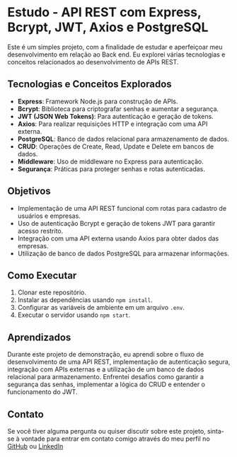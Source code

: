 # Estudo - API REST com Express, Bcrypt, JWT, Axios e PostgreSQL

Este é um simples projeto, com a finalidade de estudar e aperfeiçoar meu desenvolvimento  em relação ao Back end. Eu explorei várias tecnologias e conceitos relacionados ao desenvolvimento de APIs REST.

## Tecnologias e Conceitos Explorados

- **Express**: Framework Node.js para construção de APIs.
- **Bcrypt**: Biblioteca para criptografar senhas e aumentar a segurança.
- **JWT (JSON Web Tokens)**: Para autenticação e geração de tokens.
- **Axios**: Para realizar requisições HTTP e integração com uma API externa.
- **PostgreSQL**: Banco de dados relacional para armazenamento de dados.
- **CRUD**: Operações de Create, Read, Update e Delete em bancos de dados.
- **Middleware**: Uso de middleware no Express para autenticação.
- **Segurança**: Práticas para proteger senhas e rotas autenticadas.

## Objetivos

- Implementação de uma API REST funcional com rotas para cadastro de usuários e empresas.
- Uso de autenticação Bcrypt e geração de tokens JWT para garantir acesso restrito.
- Integração com uma API externa usando Axios para obter dados das empresas.
- Utilização de banco de dados PostgreSQL para armazenar informações.

## Como Executar

1. Clonar este repositório.
2. Instalar as dependências usando `npm install`.
3. Configurar as variáveis de ambiente em um arquivo `.env`.
4. Executar o servidor usando `npm start`.

## Aprendizados

Durante este projeto de demonstração, eu aprendi sobre o fluxo de desenvolvimento de uma API REST, implementação de autenticação segura, integração com APIs externas e a utilização de um banco de dados relacional para armazenamento. Enfrentei desafios como garantir a segurança das senhas, implementar a lógica do CRUD e entender o funcionamento do JWT.

## Contato

Se você tiver alguma pergunta ou quiser discutir sobre este projeto, sinta-se à vontade para entrar em contato comigo através do meu perfil no [GitHub](https://github.com/ewertonHecsley) ou [LinkedIn](https://www.linkedin.com/in/ewerton-hecsley-8a613992/?trk)
